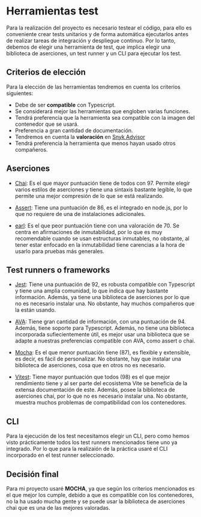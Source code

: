# Herramientas test

Para la realización del proyecto es necesario testear el código, para ello es conveniente crear tests unitarios y de forma automática ejecutarlos antes de realizar tareas de integración y despliegue continuo. Por lo tanto, debemos de elegir una herramienta de test, que implica elegir una biblioteca de aserciones, un test runner y un CLI para ejecutar los test.

## Criterios de elección

Para la elección de las herramientas tendremos en cuenta los criterios siguientes:
+ Debe de ser **compatible** con Typescript.
+ Se considerará mejor las herramientas que engloben varias funciones.
+ Tendrá preferencia que la herramienta sea compatible con la imagen del contenedor que se usará.
+ Preferencia a gran cantidad de documentación.
+ Tendremos en cuenta la **valoración** en [Snyk Advisor](https://snyk.io/advisor)
+ Tendrá preferencia la herramienta que menos hayan usado otros compañeros.

## Aserciones

+ [Chai](https://www.chaijs.com/): Es el que mayor puntuación tiene de todos con 97. Permite elegir varios estilos de aserciones y tiene una sintaxis bastante legible, lo que permite una mejor compresión de lo que se está realizando.

+ [Assert](https://nodejs.org/api/assert.html): Tiene una puntuación de 86, es el integrado en node.js, por lo que no requiere de una de instalaciones adicionales.

+ [earl](https://earl.fun/): Es el que peor puntuación tiene con una valoración de 70. Se centra en afirmaciones de inmutabilidad, por lo que es muy recomendable cuando se usan estructuras inmutables, no obstante, al tener estar enfocado en la inmutabilidad tiene carencias a la hora de usarlo para pruebas más generales.

## Test runners o frameworks

+ [Jest](https://jestjs.io/): Tiene una puntuación de 92, es robusta compatible con Typescript y tiene una amplia comunidad, lo que indica que hay bastante información. Además, ya tiene una biblioteca de aserciones por lo que no es necesario instalar una. No obstante, hay muchos compañeros que la están usando.

+ [AVA](https://nestjs.com/): Tiene gran cantidad de información, con una puntuación de 94. Además, tiene soporte para Typescript. Además, no tiene una biblioteca incorporada sufiecientemente útil, es mejor usar una biblioteca que se adapte a nuestras preferencias compatible con AVA, como assert o chai.

+ [Mocha](https://mochajs.org/): Es el que menor puntuación tiene (87), es flexible y extensible, es decir, es fácil de personalizar. No obstante, hay que instalar una biblioteca de aserciones, cosa que en otros no es necesario.

+ [Vitest](https://vitest.dev/): Tiene mayor puntuación que todos (98) es el que mejor rendimiento tiene y al ser parte del ecosistema Vite se beneficia de la extensa documentación de este. Además, posee la biblioteca de aserciones chai, por lo que no es necesario instalar una. No obstante, muestra muchos problemas de compatibilidad con los contenedores.

## CLI

Para la ejecución de los test necesitamos elegir un CLI, pero como hemos visto prácticamente todos los test runners mencionados tiene uno ya integrado. Por lo que para la realizaión de la práctica usaré el CLI incorporado en el test runner seleccionado.

## Decisión final

Para mi proyecto usaré **MOCHA**, ya que según los criterios mencionados es el que mejor los cumple, debido a que es compatible con los contenedores, no la ha usado mucha gente y se puede usar la biblioteca de aserciones chai que es una de las mejores valoradas.